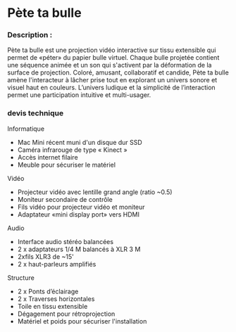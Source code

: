 # Pète ta bulle

### Description :
Pète ta bulle est une projection vidéo interactive sur tissu extensible qui permet de «péter» du papier bulle virtuel. Chaque bulle projetée contient une séquence animée et un son qui s'activent par la déformation de la surface de projection. Coloré, amusant, collaboratif et candide, Pète ta bulle amène l'interacteur à lâcher prise tout en explorant un univers sonore et visuel haut en couleurs. L’univers ludique et la simplicité de l’interaction permet une participation intuitive et multi-usager.


### devis techniqueInformatique

*  Mac Mini récent muni d'un disque dur SSD* Caméra infrarouge de type « Kinect »* Accès internet filaire* Meuble pour sécuriser le matérielVidéo
* Projecteur vidéo avec lentille grand angle (ratio ~0.5)* Moniteur secondaire de contrôle* Fils vidéo pour projecteur vidéo et moniteur* Adaptateur «mini display port» vers HDMI
Audio
* Interface audio stéréo balancées* 2 x adaptateurs 1/4 M balancés à XLR 3 M* 2xfils XLR3 de ~15'* 2 x haut-parleurs amplifiés
Structure
* 2 x Ponts d’éclairage* 2 x Traverses horizontales* Toile en tissu extensible* Dégagement pour rétroprojection* Matériel et poids pour sécuriser l'installation